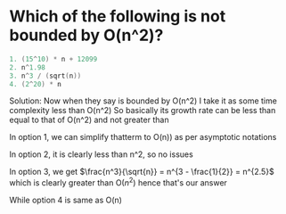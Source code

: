 # Which of the following is not bounded by O(n^2)?
```c
1. (15^10) * n + 12099
2. n^1.98
3. n^3 / (sqrt(n))
4. (2^20) * n
```
Solution: Now when they say is bounded by O(n^2) I take it as some time complexity less than O(n^2) 
So basically its growth rate can be less than equal to that of O(n^2) and not greater than

In option 1, we can simplify thatterm to O(n)) as per asymptotic notations

In option 2, it is clearly less than n^2, so no issues

In option 3, we get $\frac{n^3}{\sqrt{n}} = n^{3 - \frac{1}{2}} = n^{2.5}$ which is clearly greater than O($n^2$) hence that's our answer

While option 4 is same as O(n)
